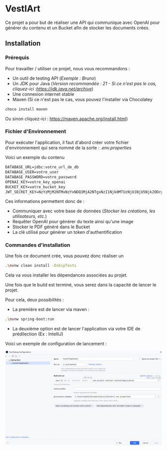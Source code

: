 
# VestIArt

Ce projet a pour but de réaliser une API qui communique avec OpenAI pour générer du contenu et un Bucket afin de stocker les documents crées.

## Installation

### Prérequis

Pour travailler / utiliser ce projet, nous vous recommandons :

* Un outil de testing API (*Exemple : Bruno*)
* Un JDK pour Java (*Version recommandée : 21 - Si ce n'est pas le cas, cliquez-ici :https://jdk.java.net/archive*)
* Une connexion internet stable
* Maven (Si ce n'est pas le cas, vous pouvez l'installer via Chocolatey
```bash
choco install maven
```
Ou sinon cliquez-ici : https://maven.apache.org/install.html)

### Fichier d'Environnement

Pour exécuter l'application, il faut d'abord créer votre fichier d'environnement qui sera nommé de la sorte : *.env.properties*

Voici un exemple du contenu

```
DATABASE_URL=jdbc:votre_url_de_db
DATABASE_USER=votre_user
DATABASE_PASSWORD=votre_password
OPENAI_KEY=votre_key_openai
BUCKET_KEY=votre_bucket_key
JWT_SECRET_KEY=NzYzMjM2NTMxNzYxNDQ1MjA2NTgxNzI1Njk0MTUzNjU1NjU5Njk2ODcyNjMzNzU1MTYxNjE3OTUzNTM3NzU3
```

Ces informations permettent donc de :
* Communiquer avec votre base de données (*Stocker les créations, les utilisateurs, etc.*)
* Requêter OpenAI pour générer du texte ainsi qu'une image
* Stocker le PDF généré dans le Bucket
* La clé utilisé pour générer un token d'authentification

### Commandes d'installation

Une fois ce document crée, vous pouvez donc réaliser un

```bash
.\mvnw clean install -DskipTests
```

Cela va vous installer les dépendances associées au projet.

Une fois que le build est terminé, vous serez dans la capacité de lancer le projet.

Pour cela, deux possibilités :

* La première est de lancer via maven :
```bash
.\mvnw spring-boot:run
```

* La deuxième option est de lancer l'application via votre IDE de prédilection (Ex : IntelliJ)

Voici un exemple de configuration de lancement :

![configuration](./src/main/resources/img.png)
